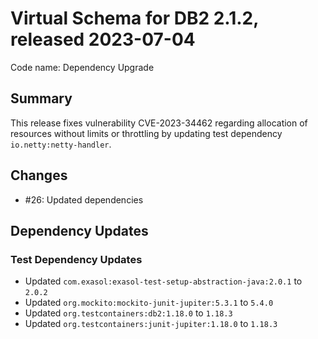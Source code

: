 # Virtual Schema for DB2 2.1.2, released 2023-07-04

Code name: Dependency Upgrade

## Summary

This release fixes vulnerability CVE-2023-34462 regarding allocation of resources without limits or throttling by updating test dependency `io.netty:netty-handler`.

## Changes

* #26: Updated dependencies
## Dependency Updates

### Test Dependency Updates

* Updated `com.exasol:exasol-test-setup-abstraction-java:2.0.1` to `2.0.2`
* Updated `org.mockito:mockito-junit-jupiter:5.3.1` to `5.4.0`
* Updated `org.testcontainers:db2:1.18.0` to `1.18.3`
* Updated `org.testcontainers:junit-jupiter:1.18.0` to `1.18.3`
